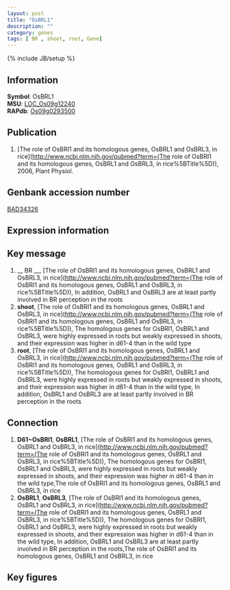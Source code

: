 ```yaml
---
layout: post
title: "OsBRL1"
description: ""
category: genes
tags: [ BR , shoot, root, Gene]
---
```

{% include JB/setup %}

## Information
__Symbol__: OsBRL1  
__MSU__: [LOC_Os09g12240](http://rice.plantbiology.msu.edu/cgi-bin/ORF_infopage.cgi?orf=LOC_Os09g12240)  
__RAPdb__: [Os09g0293500](http://rapdb.dna.affrc.go.jp/viewer/gbrowse_details/irgsp1?name=Os09g0293500)  

## Publication
1. [The role of OsBRI1 and its homologous genes, OsBRL1 and OsBRL3, in rice](http://www.ncbi.nlm.nih.gov/pubmed?term=(The role of OsBRI1 and its homologous genes, OsBRL1 and OsBRL3, in rice%5BTitle%5D)), 2006, Plant Physiol.

## Genbank accession number
[BAD34326](http://www.ncbi.nlm.nih.gov/nuccore/BAD34326)

## Expression information

## Key message
1. __ BR __, [The role of OsBRI1 and its homologous genes, OsBRL1 and OsBRL3, in rice](http://www.ncbi.nlm.nih.gov/pubmed?term=(The role of OsBRI1 and its homologous genes, OsBRL1 and OsBRL3, in rice%5BTitle%5D)),  In addition, OsBRL1 and OsBRL3 are at least partly involved in BR perception in the roots
2. __shoot__, [The role of OsBRI1 and its homologous genes, OsBRL1 and OsBRL3, in rice](http://www.ncbi.nlm.nih.gov/pubmed?term=(The role of OsBRI1 and its homologous genes, OsBRL1 and OsBRL3, in rice%5BTitle%5D)),  The homologous genes for OsBRI1, OsBRL1 and OsBRL3, were highly expressed in roots but weakly expressed in shoots, and their expression was higher in d61-4 than in the wild type
3. __root__, [The role of OsBRI1 and its homologous genes, OsBRL1 and OsBRL3, in rice](http://www.ncbi.nlm.nih.gov/pubmed?term=(The role of OsBRI1 and its homologous genes, OsBRL1 and OsBRL3, in rice%5BTitle%5D)),  The homologous genes for OsBRI1, OsBRL1 and OsBRL3, were highly expressed in roots but weakly expressed in shoots, and their expression was higher in d61-4 than in the wild type, In addition, OsBRL1 and OsBRL3 are at least partly involved in BR perception in the roots

## Connection
1. __D61~OsBRI1__, __OsBRL1__, [The role of OsBRI1 and its homologous genes, OsBRL1 and OsBRL3, in rice](http://www.ncbi.nlm.nih.gov/pubmed?term=(The role of OsBRI1 and its homologous genes, OsBRL1 and OsBRL3, in rice%5BTitle%5D)),  The homologous genes for OsBRI1, OsBRL1 and OsBRL3, were highly expressed in roots but weakly expressed in shoots, and their expression was higher in d61-4 than in the wild type,The role of OsBRI1 and its homologous genes, OsBRL1 and OsBRL3, in rice
2. __OsBRL1__, __OsBRL3__, [The role of OsBRI1 and its homologous genes, OsBRL1 and OsBRL3, in rice](http://www.ncbi.nlm.nih.gov/pubmed?term=(The role of OsBRI1 and its homologous genes, OsBRL1 and OsBRL3, in rice%5BTitle%5D)),  The homologous genes for OsBRI1, OsBRL1 and OsBRL3, were highly expressed in roots but weakly expressed in shoots, and their expression was higher in d61-4 than in the wild type, In addition, OsBRL1 and OsBRL3 are at least partly involved in BR perception in the roots,The role of OsBRI1 and its homologous genes, OsBRL1 and OsBRL3, in rice

## Key figures


